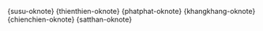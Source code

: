 {susu-oknote} {thienthien-oknote} {phatphat-oknote} {khangkhang-oknote} {chienchien-oknote} {satthan-oknote}
